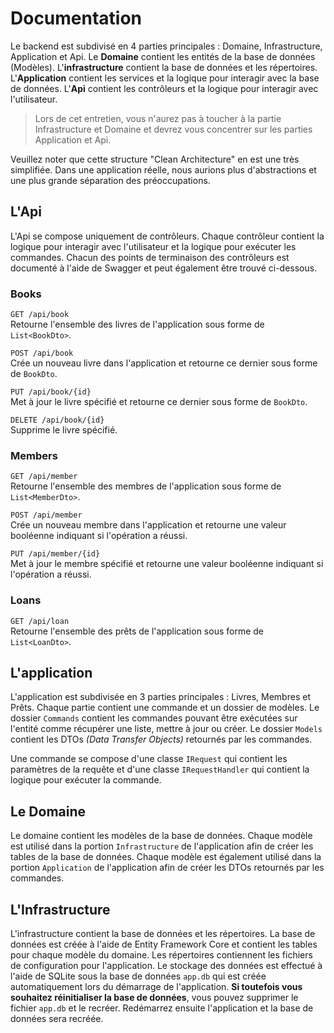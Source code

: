 # Documentation

Le backend est subdivisé en 4 parties principales : Domaine, Infrastructure, Application et Api. Le **Domaine** contient les entités de la base de données (Modèles). L'**infrastructure** contient la base de données et les répertoires. L'**Application** contient les services et la logique pour interagir avec la base de données. L'**Api** contient les contrôleurs et la logique pour interagir avec l'utilisateur.

> Lors de cet entretien, vous n'aurez pas à toucher à la partie Infrastructure et Domaine et devrez vous concentrer sur les parties Application et Api.

Veuillez noter que cette structure "Clean Architecture" en est une très simplifiée. Dans une application réelle, nous aurions plus d'abstractions et une plus grande séparation des préoccupations.

## L'Api

L'Api se compose uniquement de contrôleurs. Chaque contrôleur contient la logique pour interagir avec l'utilisateur et la logique pour exécuter les commandes. Chacun des points de terminaison des contrôleurs est documenté à l'aide de Swagger et peut également être trouvé ci-dessous.

### Books

`GET /api/book`<br>
Retourne l'ensemble des livres de l'application sous forme de `List<BookDto>`.

`POST /api/book`<br>
Crée un nouveau livre dans l'application et retourne ce dernier sous forme de `BookDto`.

`PUT /api/book/{id}`<br>
Met à jour le livre spécifié et retourne ce dernier sous forme de `BookDto`.

`DELETE /api/book/{id}`<br>
Supprime le livre spécifié.

### Members

`GET /api/member`<br>
Retourne l'ensemble des membres de l'application sous forme de `List<MemberDto>`.

`POST /api/member`<br>
Crée un nouveau membre dans l'application et retourne une valeur booléenne indiquant si l'opération a réussi.

`PUT /api/member/{id}`<br>
Met à jour le membre spécifié et retourne une valeur booléenne indiquant si l'opération a réussi.

### Loans

`GET /api/loan`<br>
Retourne l'ensemble des prêts de l'application sous forme de `List<LoanDto>`.


## L'application

L'application est subdivisée en 3 parties principales : Livres, Membres et Prêts. Chaque partie contient une commande et un dossier de modèles. Le dossier `Commands` contient les commandes pouvant être exécutées sur l'entité comme récupérer une liste, mettre à jour ou créer. Le dossier `Models` contient les DTOs _(Data Transfer Objects)_ retournés par les commandes.

Une commande se compose d'une classe `IRequest` qui contient les paramètres de la requête et d'une classe `IRequestHandler` qui contient la logique pour exécuter la commande.


## Le Domaine

Le domaine contient les modèles de la base de données. Chaque modèle est utilisé dans la portion `Infrastructure` de l'application afin de créer les tables de la base de données. Chaque modèle est également utilisé dans la portion `Application` de l'application afin de créer les DTOs retournés par les commandes.

## L'Infrastructure

L'infrastructure contient la base de données et les répertoires. La base de données est créée à l'aide de Entity Framework Core et contient les tables pour chaque modèle du domaine. Les répertoires contiennent les fichiers de configuration pour l'application. Le stockage des données est effectué à l'aide de SQLite sous la base de données `app.db` qui est créée automatiquement lors du démarrage de l'application. **Si toutefois vous souhaitez réinitialiser la base de données**, vous pouvez supprimer le fichier `app.db` et le recréer. Redémarrez ensuite l'application et la base de données sera recréée.